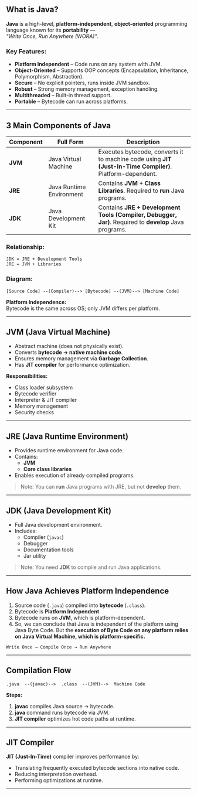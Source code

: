 
## What is Java?

**Java** is a high-level, **platform-independent**, **object-oriented** programming language known for its **portability** —  
_"Write Once, Run Anywhere (WORA)"_.

### Key Features:
- **Platform Independent** – Code runs on any system with JVM.
- **Object-Oriented** – Supports OOP concepts (Encapsulation, Inheritance, Polymorphism, Abstraction).
- **Secure** – No explicit pointers, runs inside JVM sandbox.
- **Robust** – Strong memory management, exception handling.
- **Multithreaded** – Built-in thread support.
- **Portable** – Bytecode can run across platforms.

---

## 3 Main Components of Java

| Component | Full Form                | Description                                                                                               |
| --------- | ------------------------ | --------------------------------------------------------------------------------------------------------- |
| **JVM**   | Java Virtual Machine     | Executes bytecode, converts it to machine code using **JIT (Just-In-Time Compiler)**. Platform-dependent. |
| **JRE**   | Java Runtime Environment | Contains **JVM + Class Libraries**. Required to **run** Java programs.                                    |
| **JDK**   | Java Development Kit     | Contains **JRE + Development Tools (Compiler, Debugger, Jar)**. Required to **develop** Java programs.    |

### Relationship:
```
JDK = JRE + Development Tools
JRE = JVM + Libraries
```

### Diagram:
```
[Source Code] --(Compiler)--> [Bytecode] --(JVM)--> [Machine Code]
```

**Platform Independence:**  
Bytecode is the same across OS; only JVM differs per platform.

---

## JVM (Java Virtual Machine)

- Abstract machine (does not physically exist).
- Converts **bytecode → native machine code**.
- Ensures memory management via **Garbage Collection**.
- Has **JIT compiler** for performance optimization.

**Responsibilities:**
- Class loader subsystem
- Bytecode verifier
- Interpreter & JIT compiler
- Memory management
- Security checks

---

## JRE (Java Runtime Environment)

- Provides runtime environment for Java code.
- Contains:
  - **JVM**
  - **Core class libraries**
- Enables execution of already compiled programs.

> Note: You can **run** Java programs with JRE, but not **develop** them.

---

## JDK (Java Development Kit)

- Full Java development environment.
- Includes:
  - Compiler (`javac`)
  - Debugger
  - Documentation tools
  - Jar utility

> Note: You need **JDK** to compile and run Java applications.

---


## How Java Achieves Platform Independence

1. Source code (`.java`) compiled into **bytecode** (`.class`).
2. Bytecode is **Platform Independent**
3. Bytecode runs on **JVM**, which is platform-dependent.
4. So, we can conclude that Java is independent of the platform using Java Byte Code. But the **execution of Byte Code on any platform relies on Java Virtual Machine, which is platform-specific.**

```
Write Once → Compile Once → Run Anywhere
```

---

## Compilation Flow

```
.java  --(javac)-->  .class  --(JVM)-->  Machine Code
```

**Steps:**
1. **javac** compiles Java source → bytecode.
2. **java** command runs bytecode via JVM.
3. **JIT compiler** optimizes hot code paths at runtime.

---


## JIT Compiler

**JIT (Just-In-Time)** compiler improves performance by:
- Translating frequently executed bytecode sections into native code.
- Reducing interpretation overhead.
- Performing optimizations at runtime.

---
